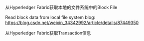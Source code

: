 
从Hyperledger Fabric获取本地的文件系统中的Block File

Read block data from local file system blog: https://blog.csdn.net/weixin_34342992/article/details/87449350


从Hyperledger Fabric获取Transaction信息

